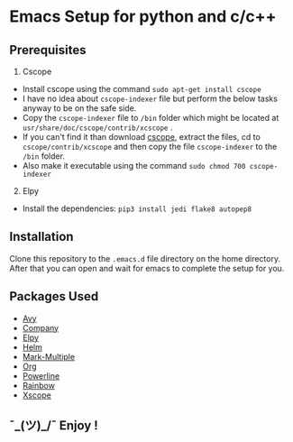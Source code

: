 # Emacs Setup for python and c/c++


## Prerequisites
1. Cscope
  - Install cscope using the command `sudo apt-get install cscope`
  - I have no idea about `cscope-indexer` file but perform the below tasks anyway to be on the safe side.
  - Copy the `cscope-indexer` file to `/bin` folder which might be located at `usr/share/doc/cscope/contrib/xcscope` .
  - If you can't find it than download [cscope](https://sourceforge.net/projects/cscope/), extract the files, cd to `cscope/contrib/xcscope` and then copy the file `cscope-indexer` to the `/bin` folder.
  - Also make it executable using the command `sudo chmod 700 cscope-indexer`

2. Elpy
  - Install the dependencies: `pip3 install jedi flake8 autopep8`
  
## Installation
Clone this repository to the `.emacs.d` file directory on the home directory. After that you can open and wait for emacs to complete the setup for you.

## Packages Used

- [Avy](https://github.com/purpleGreap/purplEmacs/blob/master/config.org#avy)
- [Company](https://github.com/purpleGreap/purplEmacs/blob/master/config.org#company)
- [Elpy](https://github.com/purpleGreap/purplEmacs/blob/master/config.org#elpy)
- [Helm](https://github.com/purpleGreap/purplEmacs/blob/master/config.org#helm)
- [Mark-Multiple](https://github.com/purpleGreap/purplEmacs/blob/master/config.org#company)
- [Org](https://github.com/purpleGreap/purplEmacs/blob/master/config.org#org)
- [Powerline](https://github.com/purpleGreap/purplEmacs/blob/master/config.org#powerline-mode)
- [Rainbow](https://github.com/purpleGreap/purplEmacs/blob/master/config.org#rainbow)
- [Xscope](https://github.com/purpleGreap/purplEmacs/blob/master/config.org#xscope)



## ¯\_(ツ)_/¯ Enjoy !
